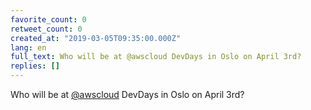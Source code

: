 ```yaml
---
favorite_count: 0
retweet_count: 0
created_at: "2019-03-05T09:35:00.000Z"
lang: en
full_text: Who will be at @awscloud DevDays in Oslo on April 3rd?
replies: []
---
```


Who will be at [@awscloud](https://twitter.com/awscloud) DevDays in Oslo on
April 3rd?
